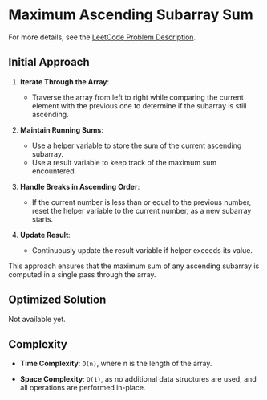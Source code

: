 # Maximum Ascending Subarray Sum

For more details, see the [LeetCode Problem Description](https://leetcode.com/problems/maximum-ascending-subarray-sum/description/).

## Initial Approach

1. **Iterate Through the Array**:

   - Traverse the array from left to right while comparing the current element with the previous one to determine if the subarray is still ascending.

1. **Maintain Running Sums**:

   - Use a helper variable to store the sum of the current ascending subarray.
   - Use a result variable to keep track of the maximum sum encountered.

1. **Handle Breaks in Ascending Order**:

   - If the current number is less than or equal to the previous number, reset the helper variable to the current number, as a new subarray starts.

1. **Update Result**:

   - Continuously update the result variable if helper exceeds its value.

This approach ensures that the maximum sum of any ascending subarray is computed in a single pass through the array.

## Optimized Solution

Not available yet.

## Complexity

- **Time Complexity**: `O(n)`, where n is the length of the array.

- **Space Complexity**: `O(1)`, as no additional data structures are used, and all operations are performed in-place.
